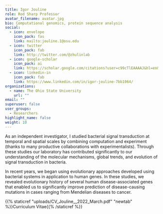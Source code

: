 ```yaml
---
title: Igor Jouline
role: Rod Sharp Professor
avatar_filename: avatar.jpg
bio: Computational genomics, protein sequence analysis
social:
  - icon: envelope
    icon_pack: fas
    link: mailto:jouline.1@osu.edu
  - icon: twitter
    icon_pack: fab
    link: http://twitter.com/@zhulinlab
  - icon: google-scholar
    icon_pack: ai
    link: https://scholar.google.com/citations?user=c99cTlEAAAAJ&hl=en&oi=sra
  - icon: linkedin-in
    icon_pack: fab
    link: https://www.linkedin.com/in/igor-jouline-7bb1064/
organizations:
  - name: The Ohio State University
    url: ""
email: ""
superuser: false
user_groups:
  - Researchers
highlight_name: false
weight: 10
---
```


<div class="col-12 col-lg-12">
  <div class="row person-info">
    <p>
      As an independent investigator, I studied bacterial signal transduction at temporal and spatial scales by combining computation and experiment (thanks to many productive collaborations with experimentalists). Through these studies our laboratory has contributed significantly to our understanding of the molecular mechanisms, global trends, and evolution of signal transduction in bacteria.
    </p>
    <p>
      In recent years, we began using evolutionary approaches developed using bacterial systems in application to human genes. In these studies, we revealed evolutionary history of several human disease-associated genes that enabled us to significantly improve prediction of disease-causing mutations in cases ranging from Mendelian diseases to cancer.
    </p>
  </div>
</div>
{{% staticref "uploads/CV_Jouline__2022_March.pdf" "newtab" %}}Curriculum Vitae{{% /staticref %}}
